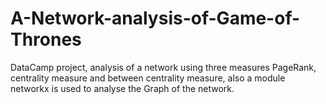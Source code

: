 # A-Network-analysis-of-Game-of-Thrones
DataCamp project, analysis of a network using three measures PageRank, centrality measure and between centrality measure, also a module networkx is used to analyse the Graph of the network.
